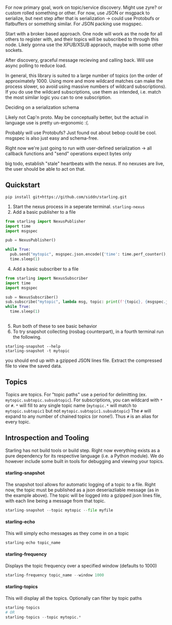 For now primary goal, work on topic/service discovery. Might use zyre? or custom rolled something or other. For now, use JSON or msgpack to serialize, but next step after that is serialization -> could use Protobufs or flatbuffers or something similar. For JSON packing use msgspec.

Start with a broker based approach. One node will work as the node for all others to register with, and their topics will be subscribed to through this node. Likely gonna use the XPUB/XSUB appraoch, maybe with some other sockets.

After discovery, graceful message recieving and calling back. Will use async polling to reduce load.

In general, this library is suited to a large number of topics (on the order of approximately 1000. Using more and more wildcard matches can make the process slower, so avoid using massive numbers of wildcard subscriptions). If you do use the wildcard subscriptions, use them as intended, i.e. match the most similar logic you can to one subscription.

Deciding on a serialization schema

Likely not Cap'n proto. May be conceptually better, but the actual in language use is pretty un-ergonomic :(.

Probably will use Protobufs? Just found out about bebop could be cool. msgspec is also just easy and schema-free.

Right now we're just going to run with user-defined serialization -> all callback functions and "send" operations expect bytes only

big todo, establish "stale" heartbeats with the nexus. If no nexuses are live, the user should be able to act on that.

## Quickstart
```console
pip install git+https://github.com/siddn/starling.git
```
1. Start the nexus process in a seperate terminal. `starling-nexus`
2. Add a basic publisher to a file
```python
from starling import NexusPublisher
import time
import msgspec

pub = NexusPublisher()

while True:
  pub.send("mytopic", msgspec.json.encode({'time': time.perf_counter(), 'data': 'helooo'})
  time.sleep(1)
```
4. Add a basic subscriber to a file
```python
from starling import NexusSubscriber
import time
import msgspec

sub = NexusSubscriber()
sub.subscribe("mytopic", lambda msg, topic: print(f'{topic}, {msgspec.json.decode(msg)}'))
while True:
  time.sleep(1)
  
```
5. Run both of these to see basic behavior
6. To try snapshot collecting (rosbag counterpart), in a fourth terminal run the following.
```console
starling-snapshot --help
starling-snapshot -t mytopic
```
you should end up with a gzipped JSON lines file. Extract the compressed file to view the saved data.

## Topics
Topics are topics. For "topic paths" use a period for delimitting (ex. `mytopic.subtopic.subsubtopic`).
For subscriptions, you can wildcard with `*` or `#`. `*` will fill to any single topic name (`mytopic.*` will match to `mytopic.subtopic1` but not `mytopic.subtopic1.subsubtopic`)
The `#` will expand to any number of chained topics (or none!). Thus `#` is an alias for every topic.

## Introspection and Tooling
Starling has not build tools or build step. Right now everything exists as a pure dependency for its respective language (i.e. a Python module).
We do however include some built in tools for debugging and viewing your topics.

#### starling-snapshot
The snapshot tool allows for automatic logging of a topic to a file. Right now, the topic must be published as a json deseriazliable message (as in the example above). 
The topic will be logged into a gzipped json lines file, with each line being a message from that topic.
```python
starling-snapshot --topic mytopic --file myfile
```

#### starling-echo
This will simply echo messages as they come in on a topic
```python
starling-echo topic_name
```

#### starling-frequency
Displays the topic frequency over a specified window (defaults to 1000)
```python
starling-frequency topic_name --window 1000
```

#### starling-topics
This will display all the topics. Optionally can filter by topic paths
```python
starling-topics
# OR
starling-topics --topic mytopic.* 
```
